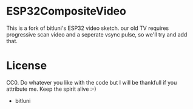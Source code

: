 # ESP32CompositeVideo

This is a fork of bitluni's ESP32 video sketch. our old TV requires progressive scan video and a seperate vsync pulse, so we'll try and add that.
# License

CC0. Do whatever you like with the code but I will be thankfull 
if you attribute me. Keep the spirit alive :-)

- bitluni
